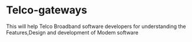 # Telco-gateways

This will help Telco Broadband software developers for understanding the Features,Design and development of Modem software
